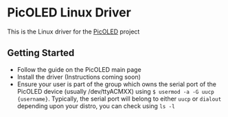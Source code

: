 # PicOLED Linux Driver

This is the Linux driver for the [PicOLED](https://github.com/HughTB/picoled) project

## Getting Started

- Follow the guide on the PicOLED main page
- Install the driver (Instructions coming soon)
- Ensure your user is part of the group which owns the serial port of the PicOLED device (usually /dev/ttyACMXX)
using `$ usermod -a -G uucp {username}`. Typically, the serial port will belong to either `uucp` or `dialout` depending
upon your distro, you can check using `ls -l`
